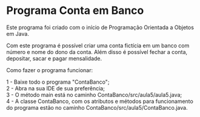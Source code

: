 # Programa Conta em Banco

Este programa foi criado com o início de Programação Orientada a Objetos em Java.

Com este programa é possível criar uma conta fictícia em um banco com número e nome do dono da conta. Além disso é possível fechar a conta, depositar, sacar e pagar mensalidade.

Como fazer o programa funcionar:<br/>

1 - Baixe todo o programa "ContaBanco";<br/>
2 - Abra na sua IDE de sua preferência;<br/>
3 - O método main está no caminho ContaBanco/src/aula5/aula5.java;<br/>
4 - A classe ContaBanco, com os atributos e métodos para funcionamento do programa estão no caminho ContaBanco/src/aula5/ContaBanco.java.
